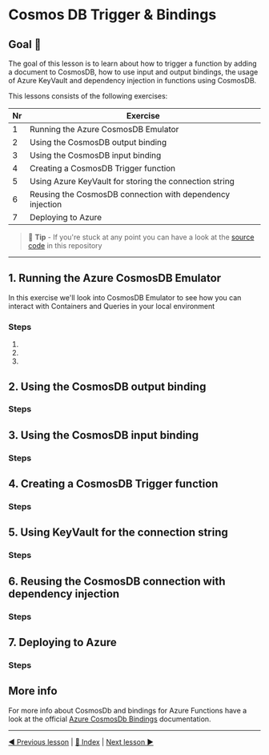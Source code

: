 # Cosmos DB Trigger & Bindings

## Goal 🎯

The goal of this lesson is to learn about how to trigger a function by adding a document to CosmosDB, how to use input and output bindings, the usage of Azure KeyVault and dependency injection in functions using CosmosDB.

This lessons consists of the following exercises:

|Nr|Exercise
|-|-
|1|Running the Azure CosmosDB Emulator
|2|Using the CosmosDB output binding
|3|Using the CosmosDB input binding
|4|Creating a CosmosDB Trigger function
|5|Using Azure KeyVault for storing the connection string
|6|Reusing the CosmosDB connection with dependency injection
|7|Deploying to Azure

> 📝 **Tip** - If you're stuck at any point you can have a look at the [source code](../src) in this repository

---

## 1. Running the Azure CosmosDB Emulator

In this exercise we'll look into CosmosDB Emulator to see how you can interact with Containers and Queries in your local environment

### Steps

1.
2.
3.

## 2. Using the CosmosDB output binding

### Steps

## 3. Using the CosmosDB input binding

### Steps

## 4. Creating a CosmosDB Trigger function

### Steps


## 5. Using KeyVault for the connection string 

### Steps

## 6. Reusing the CosmosDB connection with dependency injection

### Steps

## 7. Deploying to Azure

### Steps

## More info

For more info about CosmosDb and bindings for Azure Functions have a look at the official [Azure CosmosDb Bindings](https://docs.microsoft.com/en-us/azure/azure-functions/functions-bindings-cosmosdb-v2) documentation.

---
[◀ Previous lesson](cosmos.md) | [🔼 Index](_index.md) | [Next lesson ▶](table.md)
